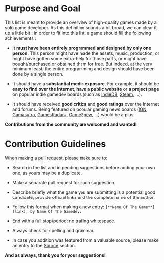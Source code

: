 # Purpose and Goal

This list is meant to provide an overview of high-quality games made by a solo game developer. As this definition sounds a bit broad, we can clear it up a little bit : in order to fit into this list, a game should fill the following achievements :

* It **must have been entirely programmed and designed by only one person**. This person might have made the assets, music, production, or might have gotten some extra-help for those parts, or might have bought/purchased or obtained them for free. But indeed, at the very minimum least, the entire programming and design should have been done by a single person.

* It should have a **substantial media exposure**. For example, it should be **easy to find over the Internet**, **have a public website** or **a project page** on popular indie gamedev boards (such as [IndieDB](http://indiedb.com/), [Steam](http://store.steampowered.com/), ...).

* It should have received **good critics** and **good ratings** over the Internet and forums. Being featured on popular gaming news boards ([IGN](http://www.ign.com/), [Gamasutra](http://www.gamasutra.com/), [GamesRadar+](http://www.gamesradar.com/), [GameSpew](https://www.gamespew.com/), ...) would be a plus. 


**Contributions from the community are welcomed and wanted!**

# Contribution Guidelines

When making a pull request, please make sure to:

* Search in the list and in pending suggestions before adding your own one, as yours may be a duplicate.

* Make a separate pull request for each suggestion.

* Describe briefly what the game you are submitting is a potential good candidate, provide official links and the complete name of the author.

* Follow this format when making a new entry: ````[**Name Of The Game**](link), by Name Of The Gamedev.```` 


* End with a full stop/period; no trailing whitespace.

* Always check for spelling and grammar.

* In case you addition was featured from a valuable source, please make an entry to the [Source](https://github.com/Yonaba/awesome-one-person-games/blob/master/contributing.md#sources) section.

**And as always, thank you for your suggestions!**